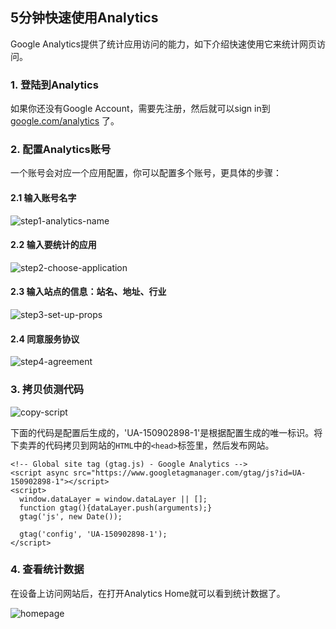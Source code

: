 ## 5分钟快速使用Analytics

Google Analytics提供了统计应用访问的能力，如下介绍快速使用它来统计网页访问。

### 1. 登陆到Analytics

如果你还没有Google Account，需要先注册，然后就可以sign in到 [google.com/analytics](https://marketingplatform.google.com/about/analytics/) 了。

### 2. 配置Analytics账号

一个账号会对应一个应用配置，你可以配置多个账号，更具体的步骤：

#### 2.1 输入账号名字

![step1-analytics-name](./analytics/1.png)

#### 2.2 输入要统计的应用

![step2-choose-application](./analytics/2.png)

#### 2.3 输入站点的信息：站名、地址、行业

![step3-set-up-props](./analytics/3.png)

#### 2.4 同意服务协议

![step4-agreement](./analytics/4.png)

### 3. 拷贝侦测代码

![copy-script](./analytics/5.png)


下面的代码是配置后生成的，'UA-150902898-1'是根据配置生成的唯一标识。将下卖弄的代码拷贝到网站的`HTML`中的`<head>`标签里，然后发布网站。

```
<!-- Global site tag (gtag.js) - Google Analytics -->
<script async src="https://www.googletagmanager.com/gtag/js?id=UA-150902898-1"></script>
<script>
  window.dataLayer = window.dataLayer || [];
  function gtag(){dataLayer.push(arguments);}
  gtag('js', new Date());

  gtag('config', 'UA-150902898-1');
</script>
```


### 4. 查看统计数据

在设备上访问网站后，在打开Analytics Home就可以看到统计数据了。

![homepage](./analytics/6.png)

